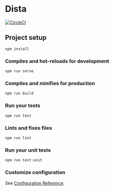 # Dista
[![CircleCI](https://circleci.com/gh/ceelogre/localAware.svg?style=svg)](https://circleci.com/gh/ceelogre/localAware)
## Project setup
```
npm install
```

### Compiles and hot-reloads for development
```
npm run serve
```

### Compiles and minifies for production
```
npm run build
```

### Run your tests
```
npm run test
```

### Lints and fixes files
```
npm run lint
```

### Run your unit tests
```
npm run test:unit
```

### Customize configuration
See [Configuration Reference](https://cli.vuejs.org/config/).
